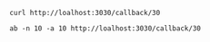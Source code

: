 ```
curl http://loalhost:3030/callback/30
```

```
ab -n 10 -a 10 http://loalhost:3030/callback/30
```
